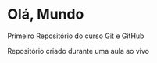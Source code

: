 # Olá, Mundo
 Primeiro Repositório do curso Git e GitHub

Repositório criado durante uma aula ao vivo